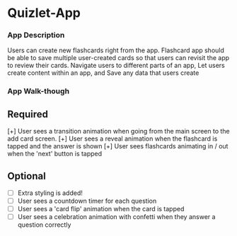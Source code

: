 # Quizlet-App
### App Description
Users can create new flashcards right from the app. Flashcard app should be able to save multiple user-created cards so that users can revisit the app to review their cards. Navigate users to different parts of an app, Let users create content within an app, and Save any data that users create
### App Walk-though




 ## Required
[+] User sees a transition animation when going from the main screen to the add card screen.
[+] User sees a reveal animation when the flashcard is tapped and the answer is shown
[+] User sees flashcards animating in / out when the 'next' button is tapped

## Optional
- [ ] Extra styling is added!
- [ ] User sees a countdown timer for each question
- [ ] User sees a 'card flip' animation when the card is tapped
- [ ] User sees a celebration animation with confetti when they answer a question correctly
